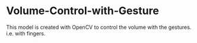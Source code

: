 # Volume-Control-with-Gesture
This model is created with OpenCV to control the volume with the gestures. i.e. with fingers.
